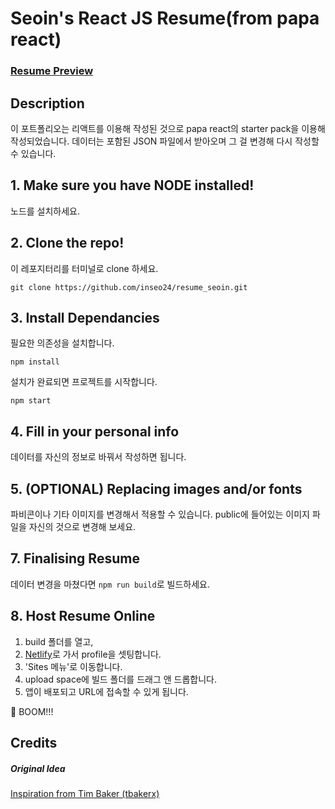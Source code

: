 # Seoin's React JS Resume(from papa react)

### <a href="https://epic-heisenberg-b113fd.netlify.app/">Resume Preview</a>

## Description

이 포트폴리오는 리액트를 이용해 작성된 것으로 papa react의 starter pack을 이용해 작성되었습니다. 데이터는 포함된 JSON 파일에서 받아오며 그 걸 변경해 다시 작성할 수 있습니다.

## 1. Make sure you have NODE installed!

노드를 설치하세요.

## 2. Clone the repo!

이 레포지터리를 터미널로 clone 하세요.

`git clone https://github.com/inseo24/resume_seoin.git`

## 3. Install Dependancies

필요한 의존성을 설치합니다.

`npm install`

설치가 완료되면 프로젝트를 시작합니다.

`npm start`

## 4. Fill in your personal info

데이터를 자신의 정보로 바꿔서 작성하면 됩니다.

## 5. (OPTIONAL) Replacing images and/or fonts

파비콘이나 기타 이미지를 변경해서 적용할 수 있습니다. public에 들어있는 이미지 파일을 자신의 것으로 변경해 보세요.

## 7. Finalising Resume

데이터 변경을 마쳤다면 `npm run build`로 빌드하세요.

## 8. Host Resume Online

1. build 폴더를 열고,
2. <a href="https://www.netlify.com/">Netlify</a>로 가서 profile을 셋팅합니다.
3. 'Sites 메뉴'로 이동합니다.
4. upload space에 빌드 폴더를 드래그 앤 드롭합니다.
5. 앱이 배포되고 URL에 접속할 수 있게 됩니다.

🚀 BOOM!!!

## Credits

##### Original Idea

<a href="https://github.com/tbakerx/react-resume-template/blob/master/README.md">Inspiration from Tim Baker (tbakerx)</a>
